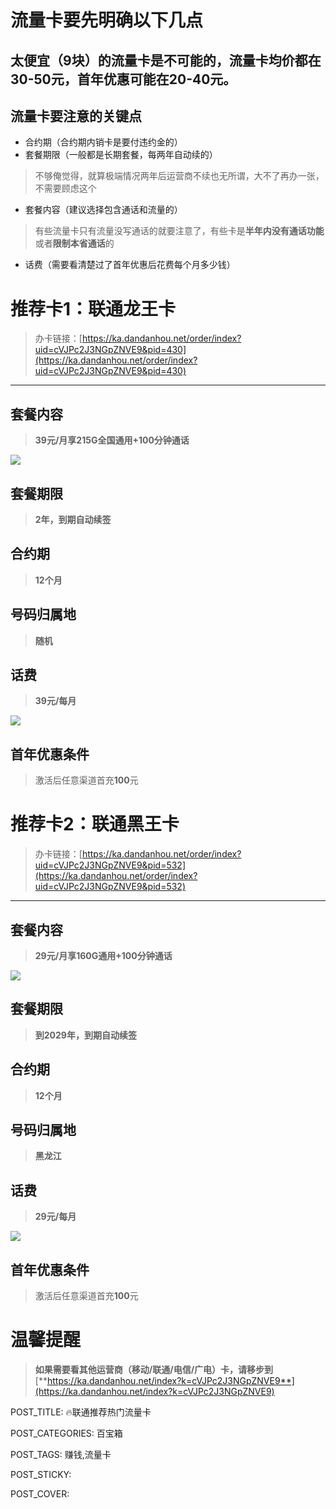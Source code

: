 # 流量卡要先明确以下几点

## 太便宜（9块）的流量卡是不可能的，流量卡均价都在30-50元，首年优惠可能在20-40元。

## 流量卡要注意的关键点

-   合约期（合约期内销卡是要付违约金的）
-   套餐期限（一般都是长期套餐，每两年自动续的）

> 不够俺觉得，就算极端情况两年后运营商不续也无所谓，大不了再办一张，不需要顾虑这个

-   套餐内容（建议选择包含通话和流量的）

> 有些流量卡只有流量没写通话的就要注意了，有些卡是**半年内没有通话功能**或者**限制本省通话**的

-   话费（需要看清楚过了首年优惠后花费每个月多少钱）

# 推荐卡1：联通龙王卡

> 办卡链接：[https://ka.dandanhou.net/order/index?uid=cVJPc2J3NGpZNVE9&pid=430](https://ka.dandanhou.net/order/index?uid=cVJPc2J3NGpZNVE9&pid=430)

----------

## 套餐内容

> **39元/月享215G全国通用+100分钟通话**

![](http://www.kdocs.cn/api/v3/office/copy/RXc2ZE9qaHdJZkh0T21kVGcrdXV0NEt4MDdNSXIzWlY1UlJPOWpMZytDVi9vaU05RjQ1M2pwYWRjRzlKeEZweGJ1N2JxZGdiM2pEaXhNVktDTFVrTE5JNFJ4OElndFE5YVIyK2RpdHJvbG4vUVh6S0pyWDdwME5iaHJyZHVYUjdQU3JoZVVPOVRwOEFLaFNrWi84VWRpdDJ1bjV2QjJuODdaY2UxZmRJMUVrOFc5ZTlTWmJGZ2RWL0diVFFXZloyaTdnRy84NnlNU2FJeDB1WnJOWW4zdFRRTlcvb1lsR0l4OUdGOEZWR1k3NnU5bU4wbjBjeFJXbCtSWFIxOEw3eEFWUG5YOTRkcDZJPQ==/attach/object/2MOWL3Q7AAAB2?)

## 套餐期限

> **2年，到期自动续签**

## 合约期

> **12个月**

## 号码归属地

> **随机**

## 话费

> **39元/每月**

![](http://www.kdocs.cn/api/v3/office/copy/RXc2ZE9qaHdJZkh0T21kVGcrdXV0NEt4MDdNSXIzWlY1UlJPOWpMZytDVi9vaU05RjQ1M2pwYWRjRzlKeEZweGJ1N2JxZGdiM2pEaXhNVktDTFVrTE5JNFJ4OElndFE5YVIyK2RpdHJvbG4vUVh6S0pyWDdwME5iaHJyZHVYUjdQU3JoZVVPOVRwOEFLaFNrWi84VWRpdDJ1bjV2QjJuODdaY2UxZmRJMUVrOFc5ZTlTWmJGZ2RWL0diVFFXZloyaTdnRy84NnlNU2FJeDB1WnJOWW4zdFRRTlcvb1lsR0l4OUdGOEZWR1k3NnU5bU4wbjBjeFJXbCtSWFIxOEw3eEFWUG5YOTRkcDZJPQ==/attach/object/S3IGL3Q7ACQBM?)

## 首年优惠条件

> 激活后任意渠道首充**100**元

# 推荐卡2：联通黑王卡

> 办卡链接：[https://ka.dandanhou.net/order/index?uid=cVJPc2J3NGpZNVE9&pid=532](https://ka.dandanhou.net/order/index?uid=cVJPc2J3NGpZNVE9&pid=532)

----------

## 套餐内容

> **29元/月享160G通用+100分钟通话**

![](http://www.kdocs.cn/api/v3/office/copy/RXc2ZE9qaHdJZkh0T21kVGcrdXV0NEt4MDdNSXIzWlY1UlJPOWpMZytDVi9vaU05RjQ1M2pwYWRjRzlKeEZweGJ1N2JxZGdiM2pEaXhNVktDTFVrTE5JNFJ4OElndFE5YVIyK2RpdHJvbG4vUVh6S0pyWDdwME5iaHJyZHVYUjdQU3JoZVVPOVRwOEFLaFNrWi84VWRpdDJ1bjV2QjJuODdaY2UxZmRJMUVrOFc5ZTlTWmJGZ2RWL0diVFFXZloyaTdnRy84NnlNU2FJeDB1WnJOWW4zdFRRTlcvb1lsR0l4OUdGOEZWR1k3NnU5bU4wbjBjeFJXbCtSWFIxOEw3eEFWUG5YOTRkcDZJPQ==/attach/object/2CPV73Q7ABQHU?)

## 套餐期限

> **到2029年，到期自动续签**

## 合约期

> **12个月**

## 号码归属地

> **黑龙江**

## 话费

> **29元/每月**

![](http://www.kdocs.cn/api/v3/office/copy/RXc2ZE9qaHdJZkh0T21kVGcrdXV0NEt4MDdNSXIzWlY1UlJPOWpMZytDVi9vaU05RjQ1M2pwYWRjRzlKeEZweGJ1N2JxZGdiM2pEaXhNVktDTFVrTE5JNFJ4OElndFE5YVIyK2RpdHJvbG4vUVh6S0pyWDdwME5iaHJyZHVYUjdQU3JoZVVPOVRwOEFLaFNrWi84VWRpdDJ1bjV2QjJuODdaY2UxZmRJMUVrOFc5ZTlTWmJGZ2RWL0diVFFXZloyaTdnRy84NnlNU2FJeDB1WnJOWW4zdFRRTlcvb1lsR0l4OUdGOEZWR1k3NnU5bU4wbjBjeFJXbCtSWFIxOEw3eEFWUG5YOTRkcDZJPQ==/attach/object/SPLF33Q7ADQFI?)

## 首年优惠条件

> 激活后任意渠道首充**100**元

# 温馨提醒

> **如果需要看其他运营商（移动/联通/电信/广电）卡，请移步到**[**https://ka.dandanhou.net/index?k=cVJPc2J3NGpZNVE9**](https://ka.dandanhou.net/index?k=cVJPc2J3NGpZNVE9)

POST_TITLE: 🔥联通推荐热门流量卡

POST_CATEGORIES: 百宝箱

POST_TAGS: 赚钱,流量卡

POST_STICKY:

POST_COVER:
<!--stackedit_data:
eyJoaXN0b3J5IjpbMTA1NzM5MDYwMF19
-->